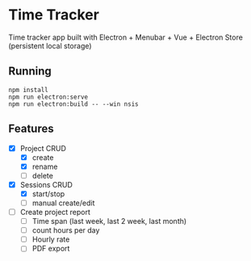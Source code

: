 # Time Tracker

Time tracker app built with Electron + Menubar + Vue + Electron Store (persistent local storage)

## Running

```
npm install
npm run electron:serve
npm run electron:build -- --win nsis
```

## Features

- [x] Project CRUD
  - [x] create
  - [x] rename
  - [ ] delete
- [x] Sessions CRUD
  - [x] start/stop
  - [ ] manual create/edit
- [ ] Create project report  
  - [ ] Time span (last week, last 2 week, last month)
  - [ ] count hours per day
  - [ ] Hourly rate
  - [ ] PDF export
